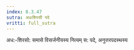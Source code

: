 ```yaml
---
index: 8.3.47
sutra: अधःशिरसी पदे
vritti: full_sutra
---
```


अध:-शिरसो: समासे विसर्जनीयस्य नित्यम्  स: पदे, अनुत्तरपदस्थस्य